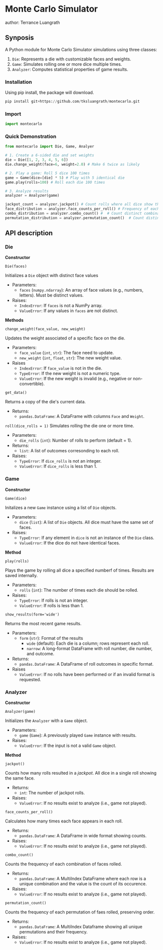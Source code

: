 
# Monte Carlo Simulator
author: Terrance Luangrath


## Synposis

A Python module for Monte Carlo Simulator simulations using three classes:

1. `Die`: Represents a die with customizable faces and weights.
2. `Game`: Simulates rolling one or more dice multiple times.
3. `Analyzer`: Computes statistical properties of game results.


### Installation

Using pip install, the package will download.

```python 
pip install git+https://github.com/tksluangrath/montecarlo.git
```

### Import

```python
import montecarlo
```

### Quick Demonstration
```python
from montecarlo import Die, Game, Analyer

# 1. Create a 6-sided die and set weights
die = Die([1, 2, 3, 4, 5, 6])
die.change_weight(face=6, weight=2.0) # Make 6 twice as likely

# 2. Play a game: Roll 5 dice 100 times
game = Game(dice=[die] * 5) # Play with 5 identical die
game.play(rolls=100) # Roll each die 100 times

# 3. Analyze results
analyzer = Analyzer(game)

jackpot_count = analyzer.jackpot() # Count rolls where all dice show the same faces
face_distribution = analyzer.face_counts_per_roll() # Frequency of each face per rolls
combo_distribution = analyzer.combo_count() #  # Count distinct combinations of faces rolled (order doesn't matter)
permutation_distribution = analyzer.permutation_count()  # Count distinct permutations of faces rolled (order matters)
```


## API description

### Die 

**Constructor**

`Die(faces)`

Initializes a `Die` object with distinct face values

- Parameters:
    - `faces` (`numpy.ndarray`): An array of face values (e.g., numbers, letters). Must be distinct values.
- Raises:
    - `IndexError`: If `faces` is not a NumPy array.
    - `ValueError`: If any values in `faces` are not distinct.

**Methods**

`change_weight(face_value, new_weight)`

Updates the weight associated of a specific face on the die. 

- Parameters:
    - `face_value` (`int`, `str`): The face need to update.
    - `new_weight` (`int`, `float`, `str`): The new weight value.
- Raises
    - `IndexError`: If `face_value` is not in the die.
    - `TypeError`: If the new weight is not a numeric type.
    - `ValueError`: If the new weight is invalid (e.g., negative or non-convertible). 

`get_data()`

Returns a copy of the die's current data.

- Returns:
    - `pandas.DataFrame`: A DataFrame with columns `Face` and `Weight`. 
    
`roll(dice_rolls = 1)`
Simulates rolling the die one or more time.

- Parameters:
    - `die_rolls` (`int`): Number of rolls to perform (default = 1).
- Returns:
    - `list`: A list of outcomes corresonding to each roll.
- Raises:
    - `TypeError`: If `dice_rolls` is not an integer.
    - `ValueError`: If `dice_rolls` is less than 1. 

### Game

**Constructor**

`Game(dice)`

Initalizes a new `Game` instance using a list of `Die` objects.

- Parameters:
    - `dice` (`list`): A list of `Die` objects. All dice must have the same set of faces.
- Raises:
    - `TypeError`: If any element in `dice` is not an instance of the `Die` class.
    - `ValueError`: If the dice do not have identical faces.
    
**Method**

`play(rolls)`

Plays the game by rolling all dice a specified numberf of times. Results are saved internally.

- Parameters:
    - `rolls` (`int`): The number of times each die should be rolled.
- Raises:
    - `TypeError`: If rolls is not an integer.
    - `ValueError`: If rolls is less than 1.
    
`show_results(form='wide')`

Returns the most recent game results.

- Parameters:
    - `form` (`str`): Format of the results
        - `wide` (default): Each die is a column; rows represent each roll.
        - `narrow`: A long-format DataFrame with roll number, die number, and outcome. 
- Returns:
    - `pandas.DataFrame`: A DataFrame of roll outcomes in specific format.
- Raises
    - `ValueError`: If no rolls have been performed or if an invalid format is requested. 
    
### Analyzer

**Constructor**

`Analyzer(game)`

Initializes the `Analyzer` with a `Game` object.

- Parameters:
    - `game` (`Game`): A previously played `Game` instance with results.
- Raises:
    - `ValueError`: If the input is not a valid `Game` object.
    
**Method**

`jackpot()`

Counts how many rolls resulted in a *jackpot*. All dice in a single roll showing the same face.

- Returns:
    - `int`: The number of jackpot rolls.
- Raises:
    - `ValueError`: If no results exist to analyze (i.e., game not played). 
    
`face_counts_per_roll()`

Calculates how many times each face appears in each roll.

- Returns:
    - `pandas.DataFrame`: A DataFrame in wide format showing counts.
- Raises:
    - `ValueError`: If no results exist to analyze (i.e., game not played).

`combo_count()`

Counts the frequency of each combination of faces rolled.

- Returns:
    - `pandas.DataFrame`: A MultiIndex DataFrame where each row is a unique combination and the value is the count of its occurence.
- Raises:
    - `ValueError`: If no results exist to analyze (i.e., game not played).

`permutation_count()`

Counts the frequency of each permutation of faes rolled, preserving order.

- Returns:
    - `pandas.DataFrame`: A MultiIndex Dataframe showing all unique permutations and their frequency.
- Raises:
    - `ValueError`: If no results exist to analyze (i.e., game not played).
